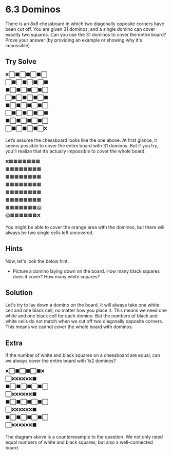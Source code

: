 # 6.3 Dominos

There is an 8x8 chessboard in which two diagonally opposite corners have been cut off. You are given 31 dominos, and a single domino can cover exactly two squares. Can you use the 31 dominos to cover the entire board? Prove your answer (by providing an example or showing why it's impossible).

## Try Solve

❌⬜⬛⬜⬛⬜⬛⬜  
⬜⬛⬜⬛⬜⬛⬜⬛  
⬛⬜⬛⬜⬛⬜⬛⬜  
⬜⬛⬜⬛⬜⬛⬜⬛  
⬛⬜⬛⬜⬛⬜⬛⬜  
⬜⬛⬜⬛⬜⬛⬜⬛  
⬛⬜⬛⬜⬛⬜⬛⬜  
⬜⬛⬜⬛⬜⬛⬜❌

Let’s assume the chessboard looks like the one above. At first glance, it seems possible to cover the entire board with 31 dominos. But if you try, you'll realize that it’s actually impossible to cover the whole board.

❌🟧🟧🟧🟧🟧🟧🟧  
🟧🟧🟧🟧🟧🟧🟧🟧  
🟧🟧🟧🟧🟧🟧🟧🟧  
🟧🟧🟧🟧🟧🟧🟧🟧  
🟧🟧🟧🟧🟧🟧🟧🟧  
🟧🟧🟧🟧🟧🟧🟧🟧  
🟧🟧🟧🟧🟧🟧🟧😱  
😱🟧🟧🟧🟧🟧🟧❌  

You might be able to cover the orange area with the dominos, but there will always be two single cells left uncovered.

## Hints

Now, let's look the below hint.

- Picture a domino laying down on the board. How many black squares does it cover? How many white squares?

## Solution

Let's try to lay down a domino on the board. It will always take one white cell and one black cell, no matter how you place it. This means we need one white and one black cell for each domino. But the numbers of black and white cells do not match when we cut off two diagonally opposite corners. This means we cannot cover the whole board with dominos.

## Extra

If the number of white and black squares on a chessboard are equal, can we always cover the entire board with 1x2 dominos?

❌⬜⬛⬜⬛⬜⬛❌  
⬜❌❌❌❌❌❌⬛  
⬛⬜⬛⬜⬛⬜⬛⬜  
⬜❌❌❌❌❌❌⬛  
⬛⬜⬛⬜⬛⬜⬛⬜  
⬜❌❌❌❌❌❌⬛  
⬛⬜⬛⬜⬛⬜⬛⬜  
⬜❌❌❌❌❌❌⬛

The diagram above is a counterexample to the question. We not only need equal numbers of white and black squares, but also a well-connected board.